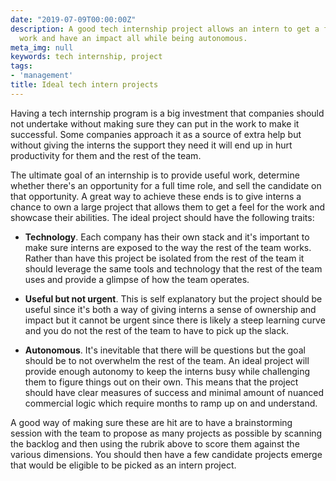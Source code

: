 ```yaml
---
date: "2019-07-09T00:00:00Z"
description: A good tech internship project allows an intern to get a feel for the
  work and have an impact all while being autonomous.
meta_img: null
keywords: tech internship, project
tags:
- 'management'
title: Ideal tech intern projects
---
```


Having a tech internship program is a big investment that companies should not undertake without making sure they can put in the work to make it successful. Some companies approach it as a source of extra help but without giving the interns the support they need it will end up in hurt productivity for them and the rest of the team.

The ultimate goal of an internship is to provide useful work, determine whether there's an opportunity for a full time role, and sell the candidate on that opportunity. A great way to achieve these ends is to give interns a chance to own a large project that allows them to get a feel for the work and showcase their abilities. The ideal project should have the following traits:

- **Technology**. Each company has their own stack and it's important to make sure interns are exposed to the way the rest of the team works. Rather than have this project be isolated from the rest of the team it should leverage the same tools and technology that the rest of the team uses and provide a glimpse of how the team operates.

- **Useful but not urgent**. This is self explanatory but the project should be useful since it's both a way of giving interns a sense of ownership and impact but it cannot be urgent since there is likely a steep learning curve and you do not the rest of the team to have to pick up the slack.

- **Autonomous**. It's inevitable that there will be questions but the goal should be to not overwhelm the rest of the team. An ideal project will provide enough autonomy to keep the interns busy while challenging them to figure things out on their own. This means that the project should have clear measures of success and minimal amount of nuanced commercial logic which require months to ramp up on and understand.

A good way of making sure these are hit are to have a brainstorming session with the team to propose as many projects as possible by scanning the backlog and then using the rubrik above to score them against the various dimensions. You should then have a few candidate projects emerge that would be eligible to be picked as an intern project.
